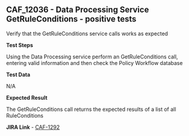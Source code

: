 ## CAF_12036 - Data Processing Service GetRuleConditions - positive tests ##

Verify that the GetRuleConditions service calls works as expected

**Test Steps**

Using the Data Processing service perform an GetRuleConditions call, entering valid information and then check the Policy Workflow database

**Test Data**

N/A

**Expected Result**

The GetRuleConditions call returns the expected results of a list of all RuleConditions

**JIRA Link** - [CAF-1292](https://jira.autonomy.com/browse/CAF-1292)
